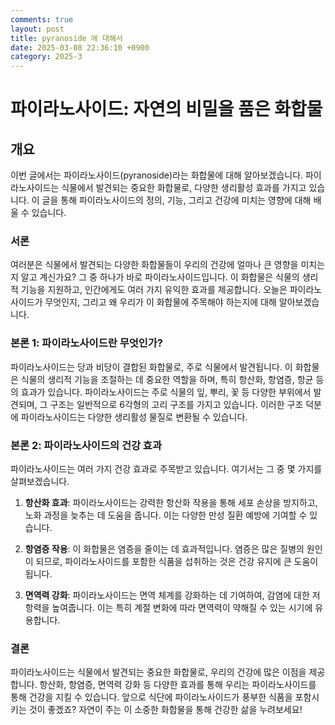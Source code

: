 ```yaml
---
comments: true
layout: post
title: pyranoside 에 대해서
date: 2025-03-08 22:36:10 +0900
category: 2025-3
---
```


# 파이라노사이드: 자연의 비밀을 품은 화합물

## 개요
이번 글에서는 파이라노사이드(pyranoside)라는 화합물에 대해 알아보겠습니다. 파이라노사이드는 식물에서 발견되는 중요한 화합물로, 다양한 생리활성 효과를 가지고 있습니다. 이 글을 통해 파이라노사이드의 정의, 기능, 그리고 건강에 미치는 영향에 대해 배울 수 있습니다.

### 서론
여러분은 식물에서 발견되는 다양한 화합물들이 우리의 건강에 얼마나 큰 영향을 미치는지 알고 계신가요? 그 중 하나가 바로 파이라노사이드입니다. 이 화합물은 식물의 생리적 기능을 지원하고, 인간에게도 여러 가지 유익한 효과를 제공합니다. 오늘은 파이라노사이드가 무엇인지, 그리고 왜 우리가 이 화합물에 주목해야 하는지에 대해 알아보겠습니다.

### 본론 1: 파이라노사이드란 무엇인가?
파이라노사이드는 당과 비당이 결합된 화합물로, 주로 식물에서 발견됩니다. 이 화합물은 식물의 생리적 기능을 조절하는 데 중요한 역할을 하며, 특히 항산화, 항염증, 항균 등의 효과가 있습니다. 파이라노사이드는 주로 식물의 잎, 뿌리, 꽃 등 다양한 부위에서 발견되며, 그 구조는 일반적으로 6각형의 고리 구조를 가지고 있습니다. 이러한 구조 덕분에 파이라노사이드는 다양한 생리활성 물질로 변환될 수 있습니다.

### 본론 2: 파이라노사이드의 건강 효과
파이라노사이드는 여러 가지 건강 효과로 주목받고 있습니다. 여기서는 그 중 몇 가지를 살펴보겠습니다.

1. **항산화 효과**: 파이라노사이드는 강력한 항산화 작용을 통해 세포 손상을 방지하고, 노화 과정을 늦추는 데 도움을 줍니다. 이는 다양한 만성 질환 예방에 기여할 수 있습니다.

2. **항염증 작용**: 이 화합물은 염증을 줄이는 데 효과적입니다. 염증은 많은 질병의 원인이 되므로, 파이라노사이드를 포함한 식품을 섭취하는 것은 건강 유지에 큰 도움이 됩니다.

3. **면역력 강화**: 파이라노사이드는 면역 체계를 강화하는 데 기여하여, 감염에 대한 저항력을 높여줍니다. 이는 특히 계절 변화에 따라 면역력이 약해질 수 있는 시기에 유용합니다.

### 결론
파이라노사이드는 식물에서 발견되는 중요한 화합물로, 우리의 건강에 많은 이점을 제공합니다. 항산화, 항염증, 면역력 강화 등 다양한 효과를 통해 우리는 파이라노사이드를 통해 건강을 지킬 수 있습니다. 앞으로 식단에 파이라노사이드가 풍부한 식품을 포함시키는 것이 좋겠죠? 자연이 주는 이 소중한 화합물을 통해 건강한 삶을 누려보세요!